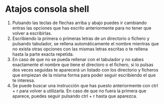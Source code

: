 # Atajos consola shell #

1. Pulsando las teclas de flechas arriba y abajo puedes ir cambiando entras las opciones que has escrito anteriormente para no tener que volver a escribirlas.
2. Escribiendo la primera o primeras letras de un directorio o fichero y pulsando tabulador, se rellena automáticamente el nombre mientras que no exista otras opciones con las mismas letras escritas o te rellena hasta la parte exacta repetida.
3. En caso de que no se pueda rellenar con el tabulador y no sabes exactamente el nombre que tiene el directoro o el fichero, si lo pulsas dos veces seguidas te aparecerá un listado con los directorio y ficheros que empiezan de la misma forma para poder seguir escribiendo el que te interesa.
4. Se puede buscar una instrucción que has puesto anteriormente con ctrl + r para volver a utilizarla. En caso de que no fuera la primera que aparece, puedes seguir pulsando ctrl + r hasta que aparezca.
